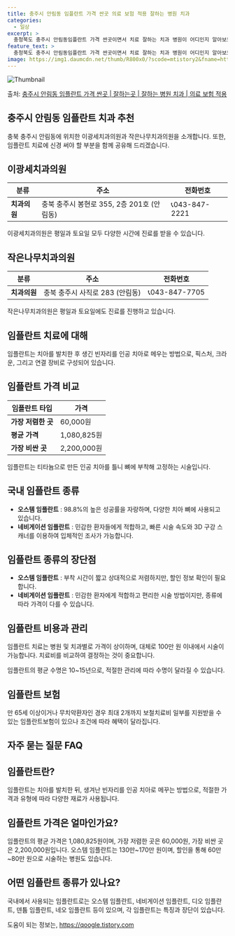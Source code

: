```yaml
---
title: 충주시 안림동 임플란트 가격 싼곳 의료 보험 적용 잘하는 병원 치과
categories:
  - 일상
excerpt: >
  충청북도 충주시 안림동임플란트 가격 싼곳이면서 치료 잘하는 치과 병원이 어디인지 알아보도록 하겠습니다. 충청북도 충주시 안림동에 위치한 이광세치과의원 작은나무치과의원 순서대로 안내 드리며, 임플란트 치료시 신경써야 할 부분 또한 같이 공유 드리겠습니다.2024년 임플란트 가격 살펴보기 👈 클릭임플란트 평균 가격이광세치과의원표 내에 있는 전화 번호를 클릭 하시면 이광세치과의원로 바로 전화 연결 됩니다.분류주소전화번호치과의원충청북도 충주시 봉현로 355, 2층 201호 (안림동)📞043-847-2221로 전화하기이광세치과의원 위치 확인하기 👈 클릭요일운영시간월요일09:00~20:00화요일09:00~18:30수요일09:00~13:00목요일09:00~20:00금요일09:00~..
feature_text: >
  충청북도 충주시 안림동임플란트 가격 싼곳이면서 치료 잘하는 치과 병원이 어디인지 알아보도록 하겠습니다. 충청북도 충주시 안림동에 위치한 이광세치과의원 작은나무치과의원 순서대로 안내 드리며, 임플란트 치료시 신경써야 할 부분 또한 같이 공유 드리겠습니다.2024년 임플란트 가격 살펴보기 👈 클릭임플란트 평균 가격이광세치과의원표 내에 있는 전화 번호를 클릭 하시면 이광세치과의원로 바로 전화 연결 됩니다.분류주소전화번호치과의원충청북도 충주시 봉현로 355, 2층 201호 (안림동)📞043-847-2221로 전화하기이광세치과의원 위치 확인하기 👈 클릭요일운영시간월요일09:00~20:00화요일09:00~18:30수요일09:00~13:00목요일09:00~20:00금요일09:00~..
image: https://img1.daumcdn.net/thumb/R800x0/?scode=mtistory2&fname=https%3A%2F%2Fblog.kakaocdn.net%2Fdn%2F9AecD%2FbtsG1ehCwry%2F3tub2fslpvPDlN6axn79Ok%2Fimg.webp
---
```


![Thumbnail](https://img1.daumcdn.net/thumb/R800x0/?scode=mtistory2&fname=https%3A%2F%2Fblog.kakaocdn.net%2Fdn%2F9AecD%2FbtsG1ehCwry%2F3tub2fslpvPDlN6axn79Ok%2Fimg.webp)

<p>출처: <a href="https://qoogle.tistory.com/7174" rel="dofollow">충주시 안림동 임플란트 가격 싼곳 | 잘하는곳 | 잘하는 병원 치과 | 의료 보험 적용</a> </p>

## 충주시 안림동 임플란트 치과 추천

충북 충주시 안림동에 위치한 이광세치과의원과 작은나무치과의원을 소개합니다. 또한, 임플란트 치료에 신경 써야 할 부분을 함께 공유해
드리겠습니다.

## **이광세치과의원**

분류 | 주소 | 전화번호  
---|---|---  
**치과의원** | 충북 충주시 봉현로 355, 2층 201호 (안림동) | 📞043-847-2221  
  
이광세치과의원은 평일과 토요일 모두 다양한 시간에 진료를 받을 수 있습니다.

## **작은나무치과의원**

분류 | 주소 | 전화번호  
---|---|---  
**치과의원** | 충북 충주시 사직로 283 (안림동) | 📞043-847-7705  
  
작은나무치과의원은 평일과 토요일에도 진료를 진행하고 있습니다.

## **임플란트 치료에 대해**

임플란트는 치아를 발치한 후 생긴 빈자리를 인공 치아로 메우는 방법으로, 픽스처, 크라운, 그리고 연결 장비로 구성되어 있습니다.

## **임플란트 가격 비교**

임플란트 타입 | 가격  
---|---  
**가장 저렴한 곳** | 60,000원  
**평균 가격** | 1,080,825원  
**가장 비싼 곳** | 2,200,000원  
  
임플란트는 티타늄으로 만든 인공 치아를 틀니 뼈에 부착해 고정하는 시술입니다.

## **국내 임플란트 종류**

  * **오스템 임플란트** : 98.8%의 높은 성공률을 자랑하며, 다양한 치아 뼈에 사용되고 있습니다.
  * **네비게이션 임플란트** : 민감한 환자들에게 적합하고, 빠른 시술 속도와 3D 구강 스캐너를 이용하여 입체적인 조사가 가능합니다.

## **임플란트 종류의 장단점**

  * **오스템 임플란트** : 부착 시간이 짧고 상대적으로 저렴하지만, 할인 정보 확인이 필요합니다.
  * **네비게이션 임플란트** : 민감한 환자에게 적합하고 편리한 시술 방법이지만, 종류에 따라 가격이 다를 수 있습니다.

## **임플란트 비용과 관리**

임플란트 치료는 병원 및 치과별로 가격이 상이하며, 대체로 100만 원 이내에서 시술이 가능합니다. 치료비를 비교하여 결정하는 것이
중요합니다.

임플란트의 평균 수명은 10~15년으로, 적절한 관리에 따라 수명이 달라질 수 있습니다.

## **임플란트 보험**

만 65세 이상이거나 무치악환자인 경우 최대 2개까지 보철치료비 일부를 지원받을 수 있는 임플란트보험이 있으나 조건에 따라 혜택이
달라집니다.

## **자주 묻는 질문 FAQ**

## **임플란트란?**

임플란트는 치아를 발치한 뒤, 생겨난 빈자리를 인공 치아로 메꾸는 방법으로, 적절한 가격과 유형에 따라 다양한 재료가 사용됩니다.

## **임플란트 가격은 얼마인가요?**

임플란트의 평균 가격은 1,080,825원이며, 가장 저렴한 곳은 60,000원, 가장 비싼 곳은 2,200,000원입니다. 오스템
임플란트는 130만~170만 원이며, 할인을 통해 60만~80만 원으로 시술하는 병원도 있습니다.

## **어떤 임플란트 종류가 있나요?**

국내에서 사용되는 임플란트로는 오스템 임플란트, 네비게이션 임플란트, 디오 임플란트, 덴튬 임플란트, 네오 임플란트 등이 있으며, 각
임플란트는 특징과 장단이 있습니다.

 

도움이 되는 정보는, <a href="https://qoogle.tistory.com" rel="dofollow">https://qoogle.tistory.com</a>


